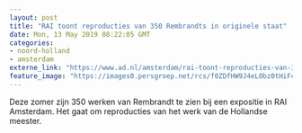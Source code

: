```yaml
---
layout: post
title: "RAI toont reproducties van 350 Rembrandts in originele staat"
date: Mon, 13 May 2019 08:22:05 GMT
categories: 
- noord-holland 
- amsterdam 
externe_link: "https://www.ad.nl/amsterdam/rai-toont-reproducties-van-350-rembrandts-in-originele-staat~a8cc49cb/"
feature_image: "https://images0.persgroep.net/rcs/f0ZDfHW9J4eL0bz0tHiFcqmFLPk/diocontent/141462503/_fitwidth/400/?appId=21791a8992982cd8da851550a453bd7f&quality=0.7"
---
```


Deze zomer zijn 350 werken van Rembrandt te zien bij een expositie in RAI Amsterdam. Het gaat om reproducties van het werk van de Hollandse meester.

